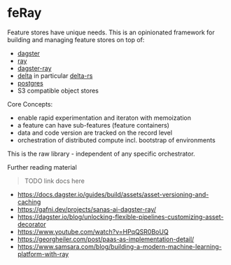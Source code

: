 # feRay
Feature stores have unique needs.
This is an opinionated framework for building and managing feature stores on top of:

- [dagster](https://dagster.io/)
- [ray](https://ray.io/)
- [dagster-ray](https://github.com/danielgafni/dagster-ray)
- [delta](https://delta.io/) in particular [delta-rs](https://github.com/delta-io/delta-rs)
- [postgres](https://www.postgresql.org/)
- S3 compatible object stores

Core Concepts:

- enable rapid experimentation and iteraton with memoization
- a feature can have sub-features (feature containers)
- data and code version are tracked on the record level
- orchestration of distributed compute incl. bootstrap of environments

This is the raw library - independent of any specific orchestrator.

Further reading material

> TODO link docs here

- https://docs.dagster.io/guides/build/assets/asset-versioning-and-caching
- https://gafni.dev/projects/sanas-ai-dagster-ray/
- https://dagster.io/blog/unlocking-flexible-pipelines-customizing-asset-decorator
- https://www.youtube.com/watch?v=HPqQSR0BoUQ
- https://georgheiler.com/post/paas-as-implementation-detail/
- https://www.samsara.com/blog/building-a-modern-machine-learning-platform-with-ray
